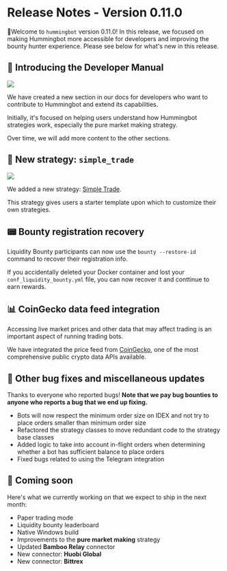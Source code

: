 # Release Notes - Version 0.11.0

🚀Welcome to `hummingbot` version 0.11.0! In this release, we focused on making Hummingbot more accessible for developers and improving the bounty hunter experience. Please see below for what's new in this release.

## 📝 Introducing the Developer Manual

![](/assets/img/developer-manual.png)

We have created a new section in our docs for developers who want to contribute to Hummingbot and extend its capabilities.

Initially, it's focused on helping users understand how Hummingbot strategies work, especially the pure market making strategy.

Over time, we will add more content to the other sections.

## 🤖 New strategy: `simple_trade`

![](/assets/img/simple_trade.png)

We added a new strategy: [Simple Trade](https://docs.hummingbot.io/developers/tutorial/simple-trade/). 

This strategy gives users a starter template upon which to customize their own strategies.

## 📟 Bounty registration recovery

Liquidity Bounty participants can now use the `bounty --restore-id` command to recover their registration info.

If you accidentally deleted your Docker container and lost your `conf_liquidity_bounty.yml` file, you can now recover it and conttinue to earn rewards.

## 📊 CoinGecko data feed integration

Accessing live market prices and other data that may affect trading is an important aspect of running trading bots.

We have integrated the price feed from [CoinGecko](https://www.coingecko.com/en), one of the most comprehensive public crypto data APIs available.

## 🐞 Other bug fixes and miscellaneous updates

Thanks to everyone who reported bugs! **Note that we pay bug bounties to anyone who reports a bug that we end up fixing.**

* Bots will now respect the minimum order size on IDEX and not try to place orders smaller than minimum order size
* Refactored the strategy classes to move redundant code to the strategy base classes
* Added logic to take into account in-flight orders when determining whether a bot has sufficient balance to place orders
* Fixed bugs related to using the Telegram integration

## 🚀 Coming soon

Here's what we currently working on that we expect to ship in the next month:

* Paper trading mode
* Liquidity bounty leaderboard
* Native Windows build
* Improvements to the **pure market making** strategy
* Updated **Bamboo Relay** connector
* New connector: **Huobi Global**
* New connector: **Bittrex**
